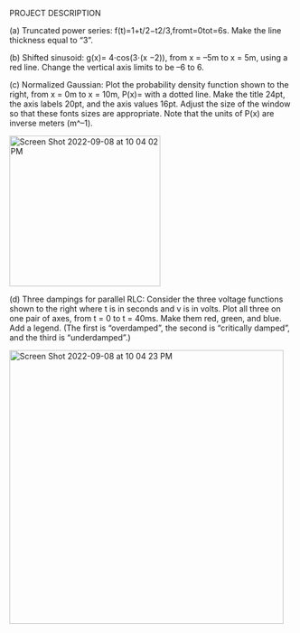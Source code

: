 PROJECT DESCRIPTION

(a) Truncated power series: f(t)=1+t/2−t2/3,fromt=0tot=6s. Make the line thickness equal to “3”.

(b) Shifted sinusoid: g(x)= 4⋅cos(3⋅(x −2)), from x = –5m to x = 5m, using a red line. Change the vertical axis limits to be –6 to 6.

(c) Normalized Gaussian: Plot the probability density function shown to the right, from x = 0m to x = 10m, P(x)= with a dotted line. Make the title 24pt, the axis labels
20pt, and the axis values 16pt. Adjust the size of the
window so that these fonts sizes are appropriate.
Note that the units of P(x) are inverse meters (m^–1).

<img width="267" alt="Screen Shot 2022-09-08 at 10 04 02 PM" src="https://user-images.githubusercontent.com/42018336/189256872-1f87f4e9-96fe-4424-9c38-bd831218b647.png">

(d) Three dampings for parallel RLC:
Consider the three voltage functions shown to the right where t is in seconds and v is in volts. Plot all three on one pair of axes, from t = 0 to t = 40ms. Make them red, green, and blue. Add a legend. (The first is “overdamped”, the second is “critically damped”, 
and the third is “underdamped”.)

<img width="485" alt="Screen Shot 2022-09-08 at 10 04 23 PM" src="https://user-images.githubusercontent.com/42018336/189256895-6ed85b6e-1af1-43d6-a92a-6f57c4a9477e.png">
